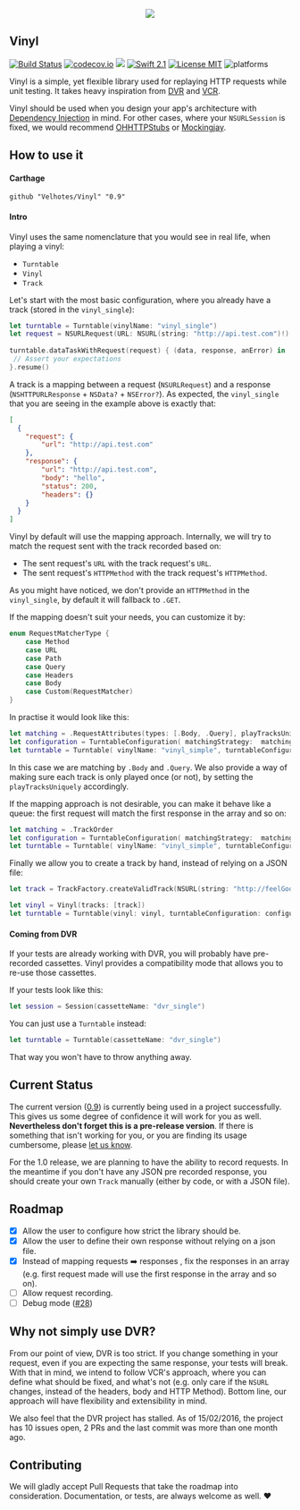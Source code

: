 <p align="center">
<img src="https://dl.dropboxusercontent.com/u/14102938/1455301679_gramphone.png">
</p>

Vinyl
-----

[![Build Status](https://travis-ci.org/Velhotes/Vinyl.svg?branch=master)](https://travis-ci.org/Velhotes/Vinyl)
[![codecov.io](https://codecov.io/github/Velhotes/Vinyl/coverage.svg?branch=master)](https://codecov.io/github/Velhotes/Vinyl?branch=master)
<a href="https://github.com/Carthage/Carthage"><img src="https://img.shields.io/badge/Carthage-compatible-4BC51D.svg?style=flat"></a>
[![Swift 2.1](https://img.shields.io/badge/Swift-2.1-orange.svg?style=flat)](https://developer.apple.com/swift/)
[![License MIT](https://img.shields.io/badge/License-MIT-lightgrey.svg?style=flat)](https://opensource.org/licenses/MIT)
![platforms](https://img.shields.io/badge/platforms-iOS%20%7C%20OS%20X%20%7C%20tvOS%20-lightgrey.svg)

Vinyl is a simple, yet flexible library used for replaying HTTP requests while unit testing. It takes heavy inspiration from [DVR](https://github.com/venmo/DVR) and [VCR](https://github.com/vcr/vcr).

Vinyl should be used when you design your app's architecture with [Dependency Injection](https://en.wikipedia.org/wiki/Dependency_injection) in mind. For other cases, where your `NSURLSession` is fixed, we would recommend [OHHTTPStubs](https://github.com/AliSoftware/OHHTTPStubs) or [Mockingjay](https://github.com/kylef/Mockingjay). 

## How to use it

#### Carthage

```
github "Velhotes/Vinyl" "0.9"
```

#### Intro
Vinyl uses the same nomenclature that you would see in real life, when playing a vinyl:

* `Turntable`
* `Vinyl`
* `Track`

Let's start with the most basic configuration, where you already have a track (stored in the `vinyl_single`):

```swift
let turntable = Turntable(vinylName: "vinyl_single")
let request = NSURLRequest(URL: NSURL(string: "http://api.test.com")!)
 
turntable.dataTaskWithRequest(request) { (data, response, anError) in
 // Assert your expectations    
}.resume()
```

A track is a mapping between a request (`NSURLRequest`) and a response (`NSHTTPURLResponse` + `NSData?` + `NSError?`). As expected, the `vinyl_single` that you are seeing in the example above is exactly that:

```json
[
  {
    "request": {
        "url": "http://api.test.com"
    },
    "response": {
        "url": "http://api.test.com",
        "body": "hello",
        "status": 200,
        "headers": {}
    }
  }
]
```
Vinyl by default will use the mapping approach. Internally, we will try to match the request sent with the track recorded based on:

*  The sent request's `URL` with the track request's `URL`. 
*  The sent request's `HTTPMethod` with the track request's `HTTPMethod`. 

As you might have noticed, we don't provide an `HTTPMethod` in the `vinyl_single`, by default it will fallback to `.GET`.

If the mapping doesn't suit your needs, you can customize it by:

```swift
enum RequestMatcherType {
    case Method
    case URL
    case Path
    case Query
    case Headers
    case Body
    case Custom(RequestMatcher)
}
```

In practise it would look like this:

```swift
let matching = .RequestAttributes(types: [.Body, .Query], playTracksUniquely: true)
let configuration = TurntableConfiguration( matchingStrategy:  matching)
let turntable = Turntable( vinylName: "vinyl_simple", turntableConfiguration: configuration)
```
In this case we are matching by `.Body` and `.Query`. We also provide a way of making sure each track is only played once (or not), by setting the `playTracksUniquely` accordingly. 

If the mapping approach is not desirable, you can make it behave like a queue: the first request will match the first response in the array and so on:

```swift
let matching = .TrackOrder
let configuration = TurntableConfiguration( matchingStrategy:  matching)
let turntable = Turntable( vinylName: "vinyl_simple", turntableConfiguration: configuration)
```
Finally we allow you to create a track by hand, instead of relying on a JSON file:

```swift
let track = TrackFactory.createValidTrack(NSURL(string: "http://feelGoodINC.com")!, body: data, headers: headers)

let vinyl = Vinyl(tracks: [track])
let turntable = Turntable(vinyl: vinyl, turntableConfiguration: configuration)
```

#### Coming from DVR

If your tests are already working with DVR, you will probably have pre-recorded cassettes. Vinyl provides a compatibility mode that allows you to re-use those cassettes. 

If your tests look like this:

```swift
let session = Session(cassetteName: "dvr_single")
```
You can just use a `Turntable` instead:

```swift
let turntable = Turntable(cassetteName: "dvr_single")
```

That way you won't have to throw anything away.

## Current Status

The current version ([0.9](https://github.com/Velhotes/Vinyl/releases/tag/0.9.0)) is currently being used in a project successfully. This gives us some degree of confidence it will work for you as well. **Nevertheless don't forget this is a pre-release version**. If there is something that isn't working for you, or you are finding its usage cumbersome, please [let us know](https://github.com/Velhotes/Vinyl/issues/new). 

For the 1.0 release, we are planning to have the ability to record requests. In the meantime if you don't have any JSON pre recorded response, you should create your own `Track` manually (either by code, or with a JSON file). 

## Roadmap

* [X] Allow the user to configure how strict the library should be.
* [X] Allow the user to define their own response without relying on a json file.
* [X] Instead of mapping requests ➡️ responses , fix the responses in an array (e.g. first request made will use the first response in the array and so on).
* [ ] Allow request recording.
* [ ] Debug mode ([#28](https://github.com/Velhotes/Vinyl/issues/28))

## Why not simply use DVR?

From our point of view, DVR is too strict. If you change something in your request, even if you are expecting the same response, your tests will break. With that in mind, we intend to follow VCR's approach, where you can define what should be fixed, and what's not (e.g. only care if the `NSURL` changes, instead of the headers, body and HTTP Method). Bottom line, our approach will have flexibility and extensibility in mind.

We also feel that the DVR project has stalled. As of 15/02/2016, the project has 10 issues open, 2 PRs and the last commit was more than one month ago. 

## Contributing

We will gladly accept Pull Requests that take the roadmap into consideration. Documentation, or tests, are always welcome as well. :heart:


